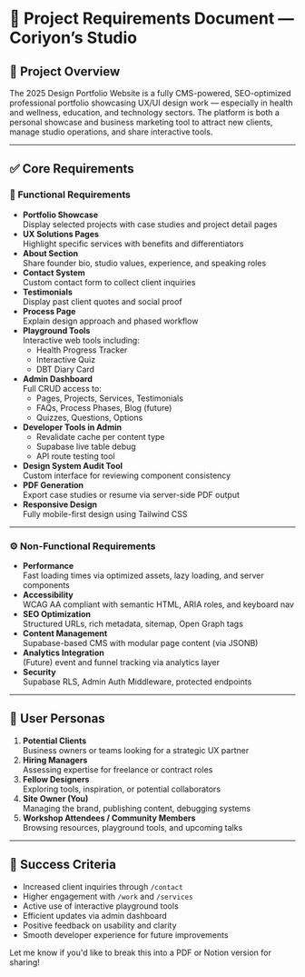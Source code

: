 # 📄 Project Requirements Document — Coriyon’s Studio

## 🧭 Project Overview

The 2025 Design Portfolio Website is a fully CMS-powered, SEO-optimized professional portfolio showcasing UX/UI design work — especially in health and wellness, education, and technology sectors. The platform is both a personal showcase and business marketing tool to attract new clients, manage studio operations, and share interactive tools.

---

## ✅ Core Requirements

### 🔧 Functional Requirements

- **Portfolio Showcase**  
  Display selected projects with case studies and project detail pages
- **UX Solutions Pages**  
  Highlight specific services with benefits and differentiators
- **About Section**  
  Share founder bio, studio values, experience, and speaking roles
- **Contact System**  
  Custom contact form to collect client inquiries
- **Testimonials**  
  Display past client quotes and social proof
- **Process Page**  
  Explain design approach and phased workflow
- **Playground Tools**  
  Interactive web tools including:
  - Health Progress Tracker
  - Interactive Quiz
  - DBT Diary Card
- **Admin Dashboard**  
  Full CRUD access to:
  - Pages, Projects, Services, Testimonials
  - FAQs, Process Phases, Blog (future)
  - Quizzes, Questions, Options
- **Developer Tools in Admin**
  - Revalidate cache per content type
  - Supabase live table debug
  - API route testing tool
- **Design System Audit Tool**  
  Custom interface for reviewing component consistency
- **PDF Generation**  
  Export case studies or resume via server-side PDF output
- **Responsive Design**  
  Fully mobile-first design using Tailwind CSS

---

### ⚙️ Non-Functional Requirements

- **Performance**  
  Fast loading times via optimized assets, lazy loading, and server components
- **Accessibility**  
  WCAG AA compliant with semantic HTML, ARIA roles, and keyboard nav
- **SEO Optimization**  
  Structured URLs, rich metadata, sitemap, Open Graph tags
- **Content Management**  
  Supabase-based CMS with modular page content (via JSONB)
- **Analytics Integration**  
  (Future) event and funnel tracking via analytics layer
- **Security**  
  Supabase RLS, Admin Auth Middleware, protected endpoints

---

## 👥 User Personas

1. **Potential Clients**  
   Business owners or teams looking for a strategic UX partner
2. **Hiring Managers**  
   Assessing expertise for freelance or contract roles
3. **Fellow Designers**  
   Exploring tools, inspiration, or potential collaborators
4. **Site Owner (You)**  
   Managing the brand, publishing content, debugging systems
5. **Workshop Attendees / Community Members**  
   Browsing resources, playground tools, and upcoming talks

---

## 🎯 Success Criteria

- Increased client inquiries through `/contact`
- Higher engagement with `/work` and `/services`
- Active use of interactive playground tools
- Efficient updates via admin dashboard
- Positive feedback on usability and clarity
- Smooth developer experience for future improvements

Let me know if you'd like to break this into a PDF or Notion version for sharing!

